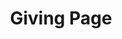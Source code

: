 ---
title: Giving Page
layout: giving.njk
logo_image: /media/logo_header.webp
logo_alt: First Lutheran Church Logo
nav_home: Home
nav_messages: Messages
nav_giving: Online Giving
nav_contact: Contact
banner_title: Online Giving
giving_image: /media/giving_photo.webp
giving_image_alt: Giving
giving_heading: Support Our Mission
giving_paragraph: Click the button below to make a secure donation through PayPal. You don't need a PayPal account to give.
giving_button_link: https://www.paypal.com/donate?hosted_button_id=D9CX4Q7YQY5RU
giving_button_text: Give Now
footer_text: First Lutheran Church Ogdensburg. All rights reserved.
---